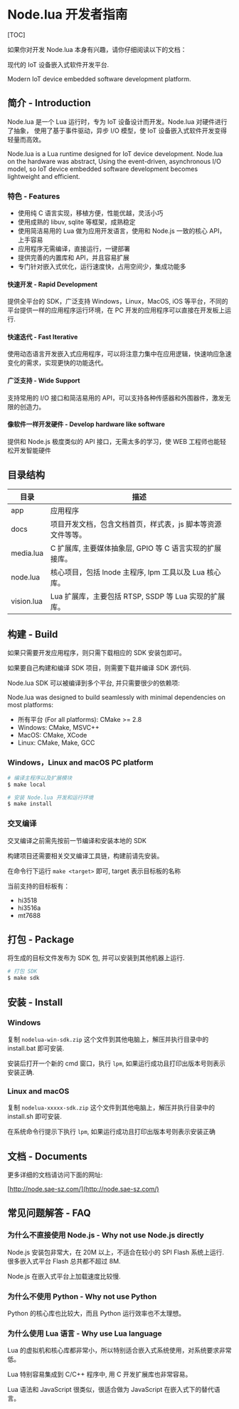 # Node.lua 开发者指南

[TOC]

如果你对开发 Node.lua 本身有兴趣，请你仔细阅读以下的文档：

现代的 IoT 设备嵌入式软件开发平台.

Modern IoT device embedded software development platform.

## 简介 - Introduction

Node.lua 是一个 Lua 运行时，专为 IoT 设备设计而开发。Node.lua 对硬件进行了抽象，
使用了基于事件驱动，异步 I/O 模型，使 IoT 设备嵌入式软件开发变得轻量而高效。

Node.lua is a Lua runtime designed for IoT device development. Node.lua on the hardware was abstract,
Using the event-driven, asynchronous I/O model, so IoT device embedded software development becomes lightweight and efficient.

### 特色 -  Features

- 使用纯 C 语言实现，移植方便，性能优越，灵活小巧
- 使用成熟的 libuv, sqlite 等框架，成熟稳定
- 使用简洁易用的 Lua 做为应用开发语言，使用和 Node.js 一致的核心 API，上手容易
- 应用程序无需编译，直接运行，一键部署
- 提供完善的内置库和 API，并且容易扩展
- 专门针对嵌入式优化，运行速度快，占用空间少，集成功能多

#### 快速开发 - Rapid Development

提供全平台的 SDK，广泛支持 Windows，Linux，MacOS, iOS 等平台，不同的平台提供一样的应用程序运行环境，在 PC 开发的应用程序可以直接在开发板上运行.

#### 快速迭代 - Fast Iterative

使用动态语言开发嵌入式应用程序，可以将注意力集中在应用逻辑，快速响应急速变化的需求，实现更快的功能迭代。

#### 广泛支持 - Wide Support

支持常用的 I/O 接口和简洁易用的 API，可以支持各种传感器和外围器件，激发无限的创造力。

#### 像软件一样开发硬件 - Develop hardware like software

提供和 Node.js 极度类似的 API 接口，无需太多的学习，使 WEB 工程师也能轻松开发智能硬件


## 目录结构

| 目录       | 描述
| ---        | ---
| app        | 应用程序
| docs       | 项目开发文档，包含文档首页，样式表，js 脚本等资源文件等等。
| media.lua  | C 扩展库, 主要媒体抽象层, GPIO 等 C 语言实现的扩展接库。
| node.lua   | 核心项目，包括 lnode 主程序, lpm 工具以及 Lua 核心库。
| vision.lua | Lua 扩展库，主要包括 RTSP, SSDP 等 Lua 实现的扩展库。


## 构建 - Build

如果只需要开发应用程序，则只需下载相应的 SDK 安装包即可。

如果要自己构建和编译 SDK 项目，则需要下载并编译 SDK 源代码.

Node.lua SDK 可以被编译到多个平台, 并只需要很少的依赖项:

Node.lua was designed to build seamlessly with minimal dependencies on most platforms:

- 所有平台 (For all platforms): CMake >= 2.8
- Windows: CMake, MSVC++
- MacOS: CMake, XCode
- Linux: CMake, Make, GCC

### Windows，Linux and macOS PC platform

```sh
# 编译主程序以及扩展模块 
$ make local  

# 安装 Node.lua 开发和运行环境
$ make install

```

### 交叉编译

交叉编译之前需先按前一节编译和安装本地的 SDK

构建项目还需要相关交叉编译工具链，构建前请先安装。

在命令行下运行 `make <target>` 即可, target 表示目标板的名称

当前支持的目标板有：

- hi3518
- hi3516a
- mt7688

## 打包 - Package

将生成的目标文件发布为 SDK 包, 并可以安装到其他机器上运行.

```sh
# 打包 SDK 
$ make sdk

```


## 安装 - Install

### Windows 

复制 `nodelua-win-sdk.zip` 这个文件到其他电脑上，解压并执行目录中的 install.bat 即可安装.

安装后打开一个新的 cmd 窗口，执行 `lpm`, 如果运行成功且打印出版本号则表示安装正确.

### Linux and macOS

复制 `nodelua-xxxxx-sdk.zip` 这个文件到其他电脑上，解压并执行目录中的 install.sh 即可安装.

在系统命令行提示下执行 `lpm`, 如果运行成功且打印出版本号则表示安装正确

## 文档 - Documents

更多详细的文档请访问下面的网址:

[http://node.sae-sz.com/](http://node.sae-sz.com/)


## 常见问题解答 - FAQ

### 为什么不直接使用 Node.js - Why not use Node.js directly

Node.js 安装包非常大，在 20M 以上，不适合在较小的 SPI Flash 系统上运行. 很多嵌入式平台 Flash 总共都不超过 8M.

Node.js 在嵌入式平台上加载速度比较慢.

### 为什么不使用 Python - Why not use Python

Python 的核心库也比较大，而且 Python 运行效率也不太理想。

### 为什么使用 Lua 语言 - Why use Lua language

Lua 的虚拟机和核心库都非常小，所以特别适合嵌入式系统使用，对系统要求非常低。

Lua 特别容易集成到 C/C++ 程序中, 用 C 开发扩展库也非常容易。

Lua 语法和 JavaScript 很类似，很适合做为 JavaScript 在嵌入式下的替代语言。



